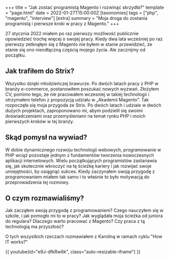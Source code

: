+++
title = "Jak zostać programistą Magento i rozwinąć skrzydła?"
template = "page.html"
date = 2022-01-27T15:00:00Z
[taxonomies]
tags = ["php", "magento", "interview"]
[extra]
summary = "Moja droga do zostania programistą i pierwsze kroki w pracy z Magento."
+++

27 stycznia 2022 miałem po raz pierwszy możliwość publicznie opowiedzieć trochę więcej o swojej pracy. Kiedy dwa lata wcześniej po raz pierwszy zetknąłęm się z Magento nie byłem w stanie przewidzieć, że stanie się ono nieodłączną częścią mojego życia. Ale zacznijmy od początku.

## Jak trafiłem do Strix?
Wszystko dzięki młodzieńczej brawurze. Po dwóch latach pracy z PHP w branży e-commerce, postanowiłem poszukać nowych wyzwań. Złożyłem CV, pomimo tego, że nie pracowałem wczesniej w takiej technologii i otrzymałem telefon z propozycją udziału w „Akademii Magento”. Tak rozpoczęła się moja przygoda ze Strix. Po dwóch latach i udziale w dwóch dużych projektach, zaproponowano mi, abym podzielił się swoimi doświadczeniami oraz przemyśleniami na temat rynku PHP i moich pierwszych kroków w tej branży.

## Skąd pomysł na wywiad?
W dobie dynamicznego rozwoju technologii webowych, programowanie w PHP wciąż pozostaje jednym z fundamentów tworzenia nowoczesnych aplikacji internetowych. Wielu początkujących programistów zastanawia się, jak skutecznie wkroczyć na tę ścieżkę kariery i jak rozwijać swoje umiejętności, by osiągnąć sukces. Kiedy zaczynałem swoją przygodę z programowaniem miałem tak samo i to właśnie to było motywacją do przeprowadzenia tej rozmowy.

## O czym rozmawialiśmy?
Jak zacząłem swoją przygodę z programowaniem? Czego nauczyłem się w szkole, i jak pomogło mi to w pracy? Jak wyglądała moja ścieżka od juniora do regulara? Dlaczego warto pracować z Magento? Czy praca z tą technologią ma przyszłość?

O tych wszystkich rzeczach rozmawiałem z Karoliną w ramach cyklu "How IT works?"

{{ youtube(id="e9J-dfkRw6k", class="auto-resizable-iframe") }}